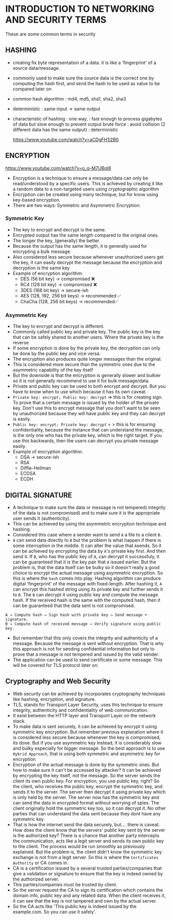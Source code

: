 # INTRODUCTION TO NETWORKING AND SECURITY TERMS

These are some common terms in security

## HASHING
 - creating fix byte representation of a data. it is like a 'fingerprint' of a source data/message.
 - commonly used to make sure the source data is the correct one by computing the hash first, and send the hash
   to be used as value to be compared later on
 - common hash algorithm : md4, md5, sha1, sha2, sha3
 - deterministic : same input -> same output
 - characteristic of hashing
	: one way, 
	: fast enough to process gigabytes of data but slow enough to prevent output brute force
	: avoid collision (2 different data has the same output)
	: deterministic


    https://www.youtube.com/watch?v=aCDgFH1i2B0
## ENCRYPTION
https://www.youtube.com/watch?v=o_g-M7UBqI8
 - Encryption is a technique to ensure a message/data can only be read/understood by a specific users.
   This is achieved by creating it like a random data to a non-targeted users using cryptographic algorithm
 - Encryption can be created using many technique, but for know using key-based encryption.
 - There are two ways: Symmetric and Asymmetric Encryption.

### Symmetric Key
 - The key to encrypt and decrypt is the same.
 - Encrypted output has the same length compared to the original ones.
 - The longer the key, (generally) the better.
 - Because the output has the same length, it is generally used for encrypting a bulk message.
 - Also considered less secure because whenever unauthorized users get the key, it can easily decrypt the message
   because the encryption and decryption is the same key
 - Example of encryption algorithm:
   - DES (56 bit key) -> compromised ❌
   - RC4 (128 bit key) -> compromised ❌
   - 3DES (168 bit key) -> secure-ish
   - AES (128, 192, 256 bit keys) -> recommended ✅
   - ChaCha (128, 256 bit keys) -> recommended✅

### Asymmetric Key
 - The key to encrypt and decrypt is different.
 - Commonly called public key and private key. The public key is the key that can be safely shared to another users.
   Where the private key is the reverse
 - If some encryption is done by the private key, the decryption can only be done by the public key and vice versa.
 - The encryption also produces quite longer messages than the original.
 - This is considered more secure than the symmetric ones due to the asymmetric capability of the key itself
 - But the downside is that the encryption is generally slower and bulkier so it is not generally recommend to use it
   for bulk message/data.
 - Private and public key can be used to both encrypt and decrypt. But you have to know when to use which because 
   it has its own caveat.
 - `Private key: encrypt; Public key: decrypt` => this is for creating sign. To prove that a certain message is issued
   by the holder of the private key. Don't use this to encrypt message that you don't want to be seen by unauthorized 
   because they will have public key and they can decrypt is easily.
 - `Public key: encrypt; Private key: decrypt` = > this is for ensuring confidentiality, because the instance that can
   understand the message, is the only one who has the private key, which is the right target. If you use this backwards,
   then the users can decrypt you private message easily. 
 - Example of encryption algorithm:
   - DSA -> secure-ish
   - RSA
   - Diffie-Hellman
   - ECDSA
   - ECDH

## DIGITAL SIGNATURE
- A technique to make sure the data or message is not tempered( integrity of the data is not compromised) and to make sure
  it is the appropriate user sends it (authenticity).
- This can be achieved by using the asymmetric encryption technique and hashing.
- Considered this case where a sender want to send `A` a file to a client `B`. 
- `A` can send data directly to `B` but the problem is what happen if there is some interruption in the middle. It can 
  alter the value that `A`sends. So it can be achieved by encrypting the data by `A`'s private key first. And then
  send it. If `B`, who has the public key of `A`, can decrypt it successfuly, it can be guaranteed that it is the key pair
  that `A` issued earlier. But the problem is, that the data itself can be bulky so it doesn't really a good choice to 
  encrypt the actual message using asymmetric encryption. So this is where the `hash` comes into play. Hashing algorithm
  can produce digital 'fingerprint' of the message with fixed-length. After hashing it, `A` can encrypt this hashed string
  using its private key and further sends it to `B`. The `B` can decrypt it using public key and compute the message hash.
  If the received hash is the same with the computed hash, then it can be guaranteed that the data sent is not compromised.
```
A → Compute hash → Sign hash with private key → Send message + signature.
B → Compute hash of received message → Verify signature using public key.
```
- But remember that this only covers the integrity and authenticity of a message. Because the message is sent without
  encryption. That is why this approach is not for sending confidential information but only to prove that a message is
  not tempered and issued by the valid sender.
- The application can be used to send certificate or some message. This will be covered for TLS protocol later on.

## Cryptography and Web Security 
- Web security can be achieved by incorporates cryptography techniques like hashing, encryption, and signature.
- TLS, stands for Transport Layer Security, uses this technique to ensure integrity, authenticity and confidentiality of 
  web communication.
- It exist between the HTTP layer and Transport Layer on the network stack.
- To make data is sent securely, it can be achieved by encrypt it using symmetric key encryption. But remember previous 
  explanation where it is considered less secure because whenever the key is compromised, its done. But if you use
  asymmetric key instead, it is considerably slow and bulky especially for bigger message. So the best approach is to 
  use `Hybrid Approach`, that is using both symmetric and asymmetric key for encryption
- Encryption of the actual message is done by the symmetric ones. But how to make sure it can't be accessed by attacker?
  It can be achieved by encrypting the key itself, not the message. So the server sends the client its own public key.
  For encryption, you use public key, right? So the client, who receives the public key, encrypt the symmetric key,
  and sends it to the server. The server then decrypt it using private key which is only held by the server. The server 
  now has the symmetric key and can send the data in encrypted format without worrying of spies. The client originally hold
  the symmetric key too, so it can decrypt it. No other parties that can understand the data sent because they dont have
  any symmetric key.
- That is how the internet send the data securely, but.... there is caveat. How does the client know that the servers' public
  key sent by the server is the authorized key? There is a chance that another party intercepts the communication, acts
  like a legit server and sends its own public key to the client. The process would be run smoothly as previously
  explained. But the problem is, the client didn't know the symmetric key exchange is not from a legit server.
  So this is where the `Certificates Authority` or CA comes in.
- CA is a certification issued by a several trusted parties/companies that give a validation or signature to ensure
  that the key is indeed owned by the authorized server.
- This parties/companies must be trusted by client.
- So the server request the CA to sign its certification which contains the domain info, public key and any related data. 
  When the client receives it, it can see that the key is not tampered and own by the actual server.
- So the CA acts like 'This public key is indeed issued by the example.com. So you can use it safely'. 
